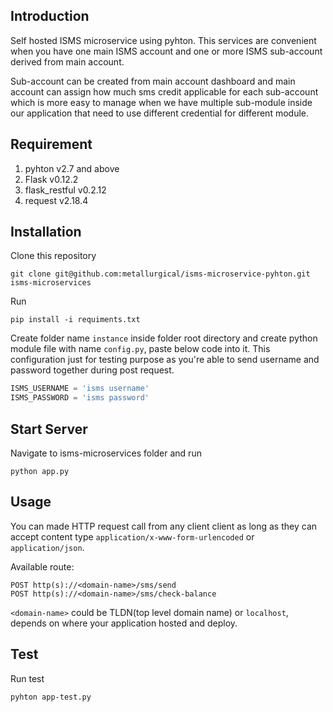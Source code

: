 ## Introduction 
Self hosted ISMS microservice using pyhton. This services are convenient when you have one main ISMS account and one or more ISMS sub-account derived from main account. 

Sub-account can be created from main account dashboard and main account can assign how much sms credit applicable for each sub-account which is more easy to manage when we have multiple sub-module inside our application that need to use different credential for different module.


## Requirement

1. pyhton v2.7 and above 
2. Flask v0.12.2
3. flask_restful v0.2.12
4. request v2.18.4

## Installation

Clone this repository

```
git clone git@github.com:metallurgical/isms-microservice-pyhton.git isms-microservices
```

Run

```
pip install -i requiments.txt
```

Create folder name `instance` inside folder root directory and create python module file with name `config.py`, paste below code into it. This configuration just for testing purpose as you're able to send username and password together during post request.

```python
ISMS_USERNAME = 'isms username'
ISMS_PASSWORD = 'isms password'
```


## Start Server
Navigate to isms-microservices folder and run

```
python app.py
```

## Usage
You can made HTTP request call from any client client as long as they can accept content type `application/x-www-form-urlencoded` or `application/json`.

Available route:

```
POST http(s)://<domain-name>/sms/send
POST http(s)://<domain-name>/sms/check-balance
```

`<domain-name>` could be TLDN(top level domain name) or `localhost`, depends on where your application hosted and deploy.


## Test
Run test 

```
pyhton app-test.py
```



